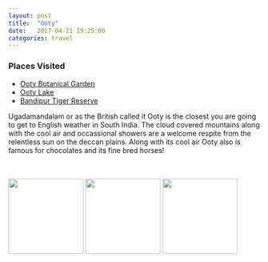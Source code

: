 ```yaml
---
layout: post
title:  "Ooty"
date:   2017-04-21 19:25:00
categories: travel
---
```

<div class="post-sidebar">
    <h3>Places Visited</h3>
    <ul>
    <li><a href="https://goo.gl/maps/RqNFdu9deW22" target="_blank">Ooty Botanical Garden</a></li>
    <li><a href="http://tinyurl.com/n78gwer" target="_blank">Ooty Lake</a></li>
    <li><a href="http://tinyurl.com/mkh2vr8" target="_blank">Bandipur Tiger Reserve</a></li>
    </ul>
</div>
Ugadamandalam or as the British called it Ooty is the closest you are going to get to English weather in South India. The cloud covered mountains along with the cool air and occassional showers are a welcome respite from the relentless sun on the deccan plains.
Along with its cool air Ooty also is famous for chocolates and its fine bred horses!

<br><br>
<img class="myImg" src="{{site.baseurl}}/assets/IMG_.jpg" alt=" " width="150" height="150">
<img class="myImg" src="{{site.baseurl}}/assets/IMG_.jpg" alt=" " width="150" height="150">
<img class="myImg" src="{{site.baseurl}}/assets/IMG_.jpg" alt=" " width="150" height="150">

<div id='mapid' style='width: 725px; height: 400px;'></div>

<script>
makeMap(L, [-8.5068, 115.2624], "Bali", 9); 
</script>
